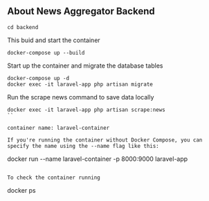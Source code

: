 ## About News Aggregator Backend

```
cd backend
```

This buid and start the container

```
docker-compose up --build
```

Start up the container and migrate the database tables

```
docker-compose up -d
docker exec -it laravel-app php artisan migrate

```

Run the scrape news command to save data locally

```
docker exec -it laravel-app php artisan scrape:news
``

container name: laravel-container

If you're running the container without Docker Compose, you can specify the name using the --name flag like this:

```

docker run --name laravel-container -p 8000:9000 laravel-app

```

To check the container running

```

docker ps

```

```
